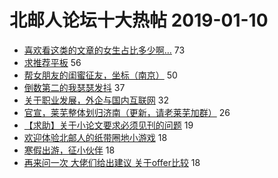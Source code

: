 # 北邮人论坛十大热帖 2019-01-10

- [喜欢看这类的文章的女生占比多少啊…](https://bbs.byr.cn/article/Feeling/3098350) 73
- [求推荐平板](https://bbs.byr.cn/article/Talking/6090058) 56
- [帮女朋友的闺蜜征友，坐标（南京）](https://bbs.byr.cn/article/Friends/1908292) 50
- [倒数第二的我瑟瑟发抖](https://bbs.byr.cn/article/Picture/3233505) 37
- [关于职业发展，外企与国内互联网](https://bbs.byr.cn/article/WorkLife/1115718) 32
- [官宣，莱芜整体划归济南（更新，请老莱芜加群）](https://bbs.byr.cn/article/Shandong/417849) 26
- [【求助】关于小论文要求必须见刊的问题](https://bbs.byr.cn/article/Paper/32553) 19
- [欢迎体验北邮人的纸带圈地小游戏](https://bbs.byr.cn/article/Java/60871) 18
- [寒假出游，征小伙伴](https://bbs.byr.cn/article/Travel/140904) 18
- [再来问一次 大佬们给出建议 关于offer比较](https://bbs.byr.cn/article/Job/2014325) 18


